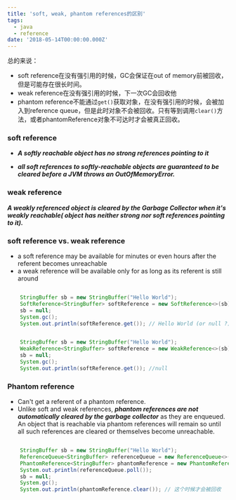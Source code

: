 ```yaml
---
title: 'soft, weak, phantom references的区别'
tags:
  - java
  - reference
date: '2018-05-14T00:00:00.000Z'
---
```


总的来说：
- soft reference在没有强引用的时候，GC会保证在out of memory前被回收，但是可能存在很长时间。
- weak reference在没有强引用的时候，下一次GC会回收他
- phantom reference不能通过`get()`获取对象，在没有强引用的时候，会被加入到reference queue，但是此时对象不会被回收。只有等到调用`clear()`方法，或者phantomReference对象不可达时才会被真正回收。

### soft reference

- ***A softly reachable object has no strong references pointing to it***

- ***all soft references to softly-reachable objects are guaranteed to be cleared before a JVM throws an OutOfMemoryError.***

### weak reference

***A weakly referenced object is cleared by the Garbage Collector when it's weakly reachable( object has neither strong nor soft references pointing to it).***

### soft reference vs. weak reference

- a soft reference may be available for minutes or even hours after the referent becomes unreachable
-  a weak reference will be available only for as long as its referent is still around

```java

    StringBuffer sb = new StringBuffer("Hello World");
    SoftReference<StringBuffer> softReference = new SoftReference<>(sb);
    sb = null;
    System.gc();
    System.out.println(softReference.get()); // Hello World (or null ?)

```


```java

    StringBuffer sb = new StringBuffer("Hello World");
    WeakReference<StringBuffer> softReference = new WeakReference<>(sb);
    sb = null;
    System.gc();
    System.out.println(softReference.get()); //null

```


### Phantom reference


- Can't get a referent of a phantom reference.
- Unlike soft and weak references, ***phantom references are not automatically cleared by the garbage collector*** as they are enqueued. An object that is reachable via phantom references will remain so until all such references are cleared or themselves become unreachable.


```java

    StringBuffer sb = new StringBuffer("Hello World");
    ReferenceQueue<StringBuffer> referenceQueue = new ReferenceQueue<>();
    PhantomReference<StringBuffer> phantomReference = new PhantomReference<>(sb, referenceQueue);
    System.out.println(referenceQueue.poll());
    sb = null;
    System.gc();
    System.out.println(phantomReference.clear()); // 这个时候才会被回收

```
